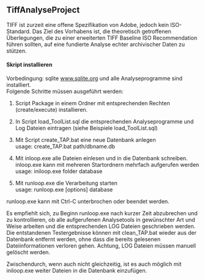 TiffAnalyseProject
--------------------
TIFF ist zurzeit eine offene Spezifikation von Adobe, jedoch kein ISO-Standard. Das Ziel des Vorhabens ist, die theoretisch getroffenen Überlegungen, die zu einer erweiterten TIFF Baseline ISO Recommendation führen sollten, auf eine fundierte Analyse  echter archivischer Daten zu stützen.

#### Skript installieren  

Vorbedingung: sqlite www.sqlite.org und alle Analyseprogramme sind installiert.   
Folgende Schritte müssen ausgeführt werden:  

1. Script Package in einem Ordner mit entsprechenden Rechten (create/execute) installieren.  

2. In Script load_ToolList.sql die entsprechenden Analyseprogramme und Log Dateien eintragen (siehe Beispiele load_ToolList.sql)  

3. Mit Script create_TAP.bat eine neue Datenbank anlegen   
   usage: create_TAP.bat path/dbname.db
 
4. Mit inloop.exe alle Dateien einlesen und in die Datenbank schreiben.  
   inloop.exe kann mit mehreren Startordnern mehrfach aufgerufen werden  
   usage: iniloop.exe folder database  

5. Mit runloop.exe die Verarbeitung starten  
   usage: runloop.exe [options] database  

runloop.exe kann mit Ctrl-C unterbrochen oder beendet werden.  

Es empfiehlt sich, zu Beginn runloop.exe nach kurzer Zeit abzubrechen und zu kontrollieren, ob alle aufgerufenen Analysetools in gewünschter Art und Weise arbeiten und die entsprechenden LOG Dateien geschrieben werden. Die entstandenen Testergebnisse können mit clean_TAP.bat wieder aus der Datenbank entfernt werden, ohne dass die bereits gelesenen Dateiinformationen verloren gehen. Achtung, LOG Dateien müssen manuell gelöscht werden.  

Zwischendurch, wenn auch nicht gleichzeitig, ist es auch möglich mit iniloop.exe weiter Dateien in die Datenbank einzufügen.  
